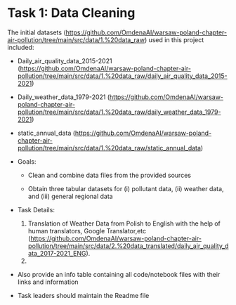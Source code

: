 # Task 1: Data Cleaning

The initial datasets (https://github.com/OmdenaAI/warsaw-poland-chapter-air-pollution/tree/main/src/data/1.%20data_raw) used in this project included:

* Daily_air_quality_data_2015-2021 (https://github.com/OmdenaAI/warsaw-poland-chapter-air-pollution/tree/main/src/data/1.%20data_raw/daily_air_quality_data_2015-2021)

* Daily_weather_data_1979-2021 (https://github.com/OmdenaAI/warsaw-poland-chapter-air-pollution/tree/main/src/data/1.%20data_raw/daily_weather_data_1979-2021)

* static_annual_data (https://github.com/OmdenaAI/warsaw-poland-chapter-air-pollution/tree/main/src/data/1.%20data_raw/static_annual_data)





* Goals:    
   * Clean and combine data files from the provided sources
       
   * Obtain three tabular datasets for (i) pollutant data, (ii) weather data, and (iii) general regional data

* Task Details: 

     1. Translation of Weather Data from Polish to English with the help of    human translators, Google Translator,etc (https://github.com/OmdenaAI/warsaw-poland-chapter-air-pollution/tree/main/src/data/2.%20data_translated/daily_air_quality_data_2017-2021_ENG).
     2. 


* Also provide an info table containing all code/notebook files with their links and information
* Task leaders should maintain the Readme file

